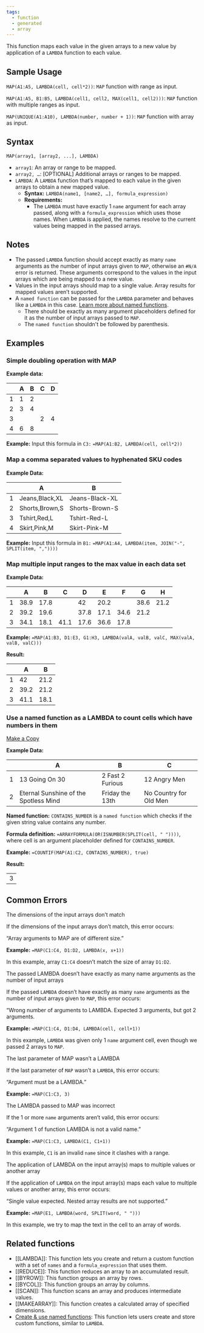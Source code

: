 ```yaml
---
tags:
  - function
  - generated
  - array
---
```


This function maps each value in the given arrays to a new value by application of a `LAMBDA` function to each value.

Sample Usage
------------

`MAP(A1:A5, LAMBDA(cell, cell*2))`: `MAP` function with range as input.

`MAP(A1:A5, B1:B5, LAMBDA(cell1, cell2, MAX(cell1, cell2)))`: `MAP` function with multiple ranges as input.

`MAP(UNIQUE(A1:A10), LAMBDA(number, number + 1))`: `MAP` function with array as input.

Syntax
------

`MAP(array1, [array2, ...], LAMBDA)`

* `array1`: An array or range to be mapped.
* `array2, …`: [OPTIONAL] Additional arrays or ranges to be mapped.
* `LAMBDA`: A `LAMBDA` function that’s mapped to each value in the given arrays to obtain a new mapped value.
  + **Syntax:** `LAMBDA(name1, [name2, …], formula_expression)`
  + **Requirements:**
    - The `LAMBDA` must have exactly 1 `name` argument for each array passed, along with a `formula_expression` which uses those names. When `LAMBDA` is applied, the names resolve to the current values being mapped in the passed arrays.

Notes
-----

* The passed `LAMBDA` function should accept exactly as many `name` arguments as the number of input arrays given to `MAP`, otherwise an `#N/A` error is returned. These arguments correspond to the values in the input arrays which are being mapped to a new value.
* Values in the input arrays should map to a single value. Array results for mapped values aren’t supported.
* A `named function` can be passed for the `LAMBDA` parameter and behaves like a `LAMBDA` in this case. [Learn more about named functions](https://support.google.com/docs/answer/12504534).
  + There should be exactly as many argument placeholders defined for it as the number of input arrays passed to `MAP`.
  + The `named function` shouldn't be followed by parenthesis.

Examples
--------

### Simple doubling operation with MAP

**Example data:**

|  | A | B | C | D |
| --- | --- | --- | --- | --- |
| 1 | 1 | 2 |
| 2 | 3 | 4 |
| 3 |  |  | 2 | 4 |
| 4 | 6 | 8 |

**Example:** Input this formula in `C3:` `=MAP(A1:B2, LAMBDA(cell, cell*2))`

### Map a comma separated values to hyphenated SKU codes

**Example Data:**

|  | A | B |
| --- | --- | --- |
| 1 | Jeans,Black,XL | Jeans-Black-XL |
| 2 | Shorts,Brown,S | Shorts-Brown-S |
| 3 | Tshirt,Red,L | Tshirt-Red-L |
| 4 | Skirt,Pink,M | Skirt-Pink-M |

**Example:** Input this formula in `B1:` `=MAP(A1:A4, LAMBDA(item, JOIN("-", SPLIT(item, ","))))`

### Map multiple input ranges to the max value in each data set

**Example Data:**

|  | A | B | C | D | E | F | G | H |
| --- | --- | --- | --- | --- | --- | --- | --- | --- |
| 1 | 38.9 | 17.8 |  | 42 | 20.2 |  | 38.6 | 21.2 |
| 2 | 39.2 | 19.6 |  | 37.8 | 17.1 | 34.6 | 21.2 |
| 3 | 34.1 | 18.1 | 41.1 | 17.6 | 36.6 | 17.8 |

**Example:** `=MAP(A1:B3, D1:E3, G1:H3, LAMBDA(valA, valB, valC, MAX(valA, valB, valC)))`

**Result:**

|  | A | B |
| --- | --- | --- |
| 1 | 42 | 21.2 |
| 2 | 39.2 | 21.2 |
| 3 | 41.1 | 18.1 |

### Use a named function as a LAMBDA to count cells which have numbers in them

[Make a Copy](https://docs.google.com/spreadsheets/d/19TxrD-xY6AP-D-hXBQcrV6TtEAdD5n3gdQ-Fxh3EiSs/copy#gid=0)

**Example Data:**

|  | A | B | C |
| --- | --- | --- | --- |
| 1 | 13 Going On 30 | 2 Fast 2 Furious | 12 Angry Men |
| 2 | Eternal Sunshine of the Spotless Mind | Friday the 13th | No Country for Old Men |

**Named function:** `CONTAINS_NUMBER` is a `named function` which checks if the given string value contains any number.

**Formula definition:** `=ARRAYFORMULA(OR(ISNUMBER(SPLIT(cell, " "))))`, where cell is an argument placeholder defined for `CONTAINS_NUMBER`.

**Example:** `=COUNTIF(MAP(A1:C2, CONTAINS_NUMBER), true)`

**Result:**

|  |
| --- |
| 3 |

Common Errors
-------------

The dimensions of the input arrays don’t match

If the dimensions of the input arrays don’t match, this error occurs:

“Array arguments to MAP are of different size.”

**Example:** `=MAP(C1:C4, D1:D2, LAMBDA(x, x+1))`

In this example, array `C1:C4` doesn’t match the size of array `D1:D2`.

The passed LAMBDA doesn’t have exactly as many name arguments as the number of input arrays

If the passed `LAMBDA` doesn’t have exactly as many `name` arguments as the number of input arrays given to `MAP`, this error occurs:

“Wrong number of arguments to LAMBDA. Expected 3 arguments, but got 2 arguments.

**Example:** `=MAP(C1:C4, D1:D4, LAMBDA(cell, cell+1))`

In this example, `LAMBDA` was given only 1 `name` argument cell, even though we passed 2 arrays to `MAP`.

The last parameter of MAP wasn’t a LAMBDA

If the last parameter of `MAP` wasn’t a `LAMBDA`, this error occurs:

“Argument must be a LAMBDA.”

**Example:** `=MAP(C1:C3, 3)`

The LAMBDA passed to MAP was incorrect

If the 1 or more `name` arguments aren’t valid, this error occurs:

“Argument 1 of function LAMBDA is not a valid name.”

**Example:** `=MAP(C1:C3, LAMBDA(C1, C1+1))`

In this example, `C1` is an invalid `name` since it clashes with a range.

The application of LAMBDA on the input array(s) maps to multiple values or another array

If the application of `LAMBDA` on the input array(s) maps each value to multiple values or another array, this error occurs:

“Single value expected. Nested array results are not supported.”

**Example:** `=MAP(E1, LAMBDA(word, SPLIT(word, " ")))`

In this example, we try to map the text in the cell to an array of words.

Related functions
-----------------

* [[LAMBDA]]: This function lets you create and return a custom function with a set of `names` and a `formula_expression` that uses them.
* [[REDUCE]]: This function reduces an array to an accumulated result.
* [[BYROW]]: This function groups an array by rows.
* [[BYCOL]]: This function groups an array by columns.
* [[SCAN]]: This function scans an array and produces intermediate values.
* [[MAKEARRAY]]: This function creates a calculated array of specified dimensions.
* [Create & use named functions](https://support.google.com/docs/answer/12504534): This function lets users create and store custom functions, similar to `LAMBDA`.